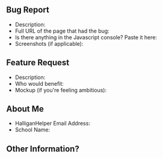 <!--- Hi! Thanks for submitting a bug. 
     While we've made many fields optional, we ask that you provide as much
     information as you can so that we can better reproduce and assess the 
     problem.

     Before you submit the issue, please attach either the "Feature Request" 
     or "Bug" label.
-->


<!-- 
    If you're reporting a bug, use this section
        and attach the "Bug" label.
    If not, delete this section.
-->

Bug Report
----------
* Description:
* Full URL of the page that had the bug:
* Is there anything in the Javascript console? Paste it here:
* Screenshots (if applicable):

<!-- 
    If you're requesting a new feature, use this section 
        and attach the "Feature Request" label.
    If not, delete this section.
-->

Feature Request
---------------
* Description:
* Who would benefit:
* Mockup (if you're feeling ambitious):

<!-- All of these are optional, but appreciated -->
About Me
--------
* HalliganHelper Email Address: 
* School Name: 


<!-- Also completely optional -->
Other Information?
-----------------

